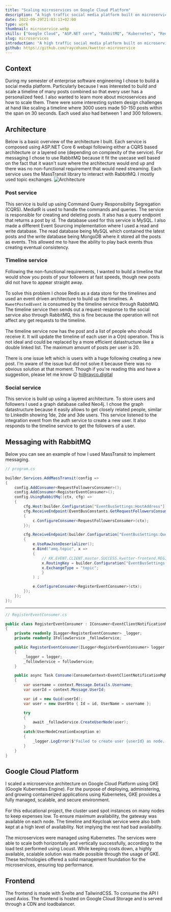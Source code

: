 ```yaml
---
title: "Scaling microservices on Google Cloud Platform"
description: "A high traffic social media platform built on microservices, using ASP.NET core, Redis, RabbitMQ and Kubernetes."
date: 2022-09-29T21:03:13+02:00
type: work
thumbnail: microservice.webp
skills: ["Google Cloud", "ASP.NET core", "RabbitMQ", "Kubernetes", "Redis"]
slug: microservices
introduction: "A high traffic social media platform built on microservices, using ASP.NET core, Redis, RabbitMQ and Kubernetes."
github: https://github.com/raycohaex/kwetter-microservice
---
```

## Context
During my semester of enterprise software engineering I chose to build a social media platform. Particularly because I was interested to build and scale a timeline of many posts combined so that every user has a personalized feed. I also wanted to learn more about microservices and how to scale them. There were some interesting system design challenges at hand like scaling a timeline where 3000 users made 50-150 posts within the span on 30 seconds. Each used also had between 1 and 300 followers.

## Architecture
Below is a basic overview of the architecture I built. Each service is composed using ASP.NET Core 6 webapi following either a CQRS based architecture or a layered one (depending on complexity of the service). For messaging I chose to use RabbitMQ because it fit the usecase well based on the fact that it wasn't sure where the architecture would end up and there was no non-functional requirement that would need streaming. Each service uses the MassTransit library to interact with RabbitMQ. I mostly used topic exchanges.
![Architecture](/microservice-architecture.jpg "Basic overview of the architecture")

### Post service
This service is build up using Command Query Responsibility Segregation (CQRS). MediatR is used to handle the commands and queries. The service is responsible for creating and deleting posts. It also has a query endpoint that returns a post by id. The database used for this service is MySQL. I also made a different Event Sourcing implementation where I used a read and write database. The read database being MySQL which contained the latest posts and the write database being MongoDB where it stored all the posts as events. This allowed me to have the ability to play back events thus creating eventual consistency.

### Timeline service
Following the non-functional requirements, I wanted to build a timeline that would show you posts of your followers at fast speeds, though new posts did not have to appear straight away.
\
\
To solve this problem I chose Redis as a data store for the timelines and used an event driven architecture to build up the timelines. A `KweetPostedEvent` is consumed by the timeline service through RabbitMQ. The timeline service then sends out a request-response to the social service also through RabbitMQ, this is fine because the operation will not affect any get requests to the timeline.
\
\
The timeline service now has the post and a list of people who should receive it. It will update the timeline of each user in a O(n) operation. This is not ideal and could be replaced by a more efficient datastructure like a double linked list. The maximum amount of posts per user is 20.
\
\
There is one issue left which is users with a huge following creating a new post. I'm aware of the issue but did not solve it because there was no obvious solution at that moment. Though if you're reading this and have a suggestion, please let me know 😉 hi@rayco.digital

### Social service
This service is build up using a layered architecture. To store users and followers I used a graph database called Neo4j. I chose the graph datastructure because it easily allows to get closely related people, similar to LinkedIn showing 1de, 2de and 3de users. This service listened to the integration event from the auth service to create a new user. It also responds to the timeline service to get the followers of a user.

## Messaging with RabbitMQ
Below you can see an example of how I used MassTransit to implement messaging.


```csharp
// program.cs

builder.Services.AddMassTransit(config =>
{
    config.AddConsumer<RequestFollowersConsumer>();
    config.AddConsumer<RegisterEventConsumer>();
    config.UsingRabbitMq((ctx, cfg) =>
    {
        cfg.Host(builder.Configuration["EventBusSettings:HostAddress"]);
        cfg.ReceiveEndpoint(EventBusConstants.GetRequestFollowersConsumer, c =>
        {
            c.ConfigureConsumer<RequestFollowersConsumer>(ctx);
        });

        cfg.ReceiveEndpoint(builder.Configuration["EventBusSettings:QueueName"], e =>
        {
            e.UseRawJsonDeserializer();
            e.Bind("amq.topic", x =>
            {
                // KK.EVENT.CLIENT.master.SUCCESS.kwetter-frontend.REGISTER
                x.RoutingKey = builder.Configuration["EventBusSettings:RoutingKey"]; 
                x.ExchangeType = "topic";
                }
            ) ;

            e.ConfigureConsumer<RegisterEventConsumer>(ctx);
        });
    });
});
```

____

```csharp
// RegisterEventConsumer.cs

public class RegisterEventConsumer : IConsumer<EventClientNotificationMqMsg>
{
    private readonly ILogger<RegisterEventConsumer> _logger;
    private readonly IFollowService _followService;

    public RegisterEventConsumer(ILogger<RegisterEventConsumer> logger, IFollowService followService)
    {
        _logger = logger;
        _followService = followService;
    }

    public async Task Consume(ConsumeContext<EventClientNotificationMqMsg> context)
    {
        var username = context.Message.Details.Username;
        var userId = context.Message.UserId;

        var id = new Guid(userId);
        var user = new UserDto { Id = id, UserName = username };

        try
        {
            await _followService.CreateUserNode(user);
        }
        catch(UserNodeCreationException e)
        {
            _logger.LogError($"Failed to create user {userId} as node. Reason: {e.Message}");
        }
    }
}
```

## Google Cloud Platform
I scaled a microservice architecture on Google Cloud Platform using GKE (Google Kubernetes Engine). For the purpose of deploying, administering, and growing containerized applications using Kubernetes, GKE provides a fully managed, scalable, and secure environment.
\
\
For this educational project, the cluster used spot instances on many nodes to keep expenses low. To ensure maximum availability, the gateway was available on each node. The timeline and Keycloak service were also both kept at a high level of availability. Not implying the rest had bad availability.
\
\
The microservices were managed using Kubernetes. The services were able to scale both horizontally and vertically successfully, according to the load test performed using Locust. While keeping costs down, a highly available, scalable solution was made possible through the usage of GKE. These technologies offered a solid management foundation for the microservices, ensuring top performance.

## Frontend
The frontend is made with Svelte and TailwindCSS. To consume the API I used Axios. The frontend is hosted on Google Cloud Storage and is served through a CDN and loadbalancer.
